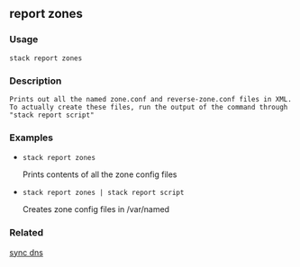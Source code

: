 ## report zones

### Usage

`stack report zones`

### Description


	Prints out all the named zone.conf and reverse-zone.conf files in XML.
	To actually create these files, run the output of the command through
	"stack report script"

	

### Examples

* `stack report zones`

   Prints contents of all the zone config files

* `stack report zones | stack report script`

   Creates zone config files in /var/named


### Related
[sync dns](sync-dns)


